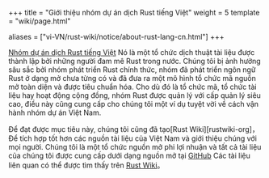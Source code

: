 +++
title = "Giới thiệu nhóm dự án dịch Rust tiếng Việt"
weight = 5
template = "wiki/page.html"

aliases = ["vi-VN/rust-wiki/notice/about-rust-lang-cn.html"]
+++

[Nhóm dự án dịch Rust tiếng Việt][rust-lang-cn] Nó là một tổ chức dịch thuật tài liệu được thành lập bởi những người đam mê Rust trong nước. Chúng tôi bị ảnh hưởng sâu sắc bởi nhóm phát triển Rust chính thức, nhóm đã phát triển ngôn ngữ Rust ở dạng mở chưa từng có và đã đưa ra một mô hình tổ chức mã nguồn mở toàn diện và được tiêu chuẩn hóa. Cho dù đó là tổ chức mã, tổ chức tài liệu hay hoạt động cộng đồng, nhóm Rust được quản lý với cấp quản lý siêu cao, điều này cũng cung cấp cho chúng tôi một ví dụ tuyệt vời về cách vận hành nhóm dự án Việt Nam.

Để đạt được mục tiêu này, chúng tôi cũng đã tạo[Rust Wiki][rustwiki-org]，Để tích hợp tốt hơn các nguồn tài liệu của Việt Nam và giới thiệu chúng với mọi người. Chúng tôi là một tổ chức nguồn mở phi lợi nhuận và tất cả tài liệu của chúng tôi được cung cấp dưới dạng nguồn mở tại [GitHub][rust-lang-cn] Các tài liệu liên quan có thể được tìm thấy trên [Rust Wiki][rustwiki]。

[rust-lang-cn]: https://github.com/ByteBuffer2022
[rustwiki]: https://github.com/ByteBuffer2022
[rustvn-com]: https://www.rustvn.com
